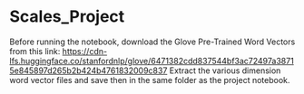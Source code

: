 # Scales_Project

Before running the notebook, download the Glove Pre-Trained Word Vectors from this link: https://cdn-lfs.huggingface.co/stanfordnlp/glove/6471382cdd837544bf3ac72497a38715e845897d265b2b424b4761832009c837
Extract the various dimension word vector files and save then in the same folder as the project notebook.
